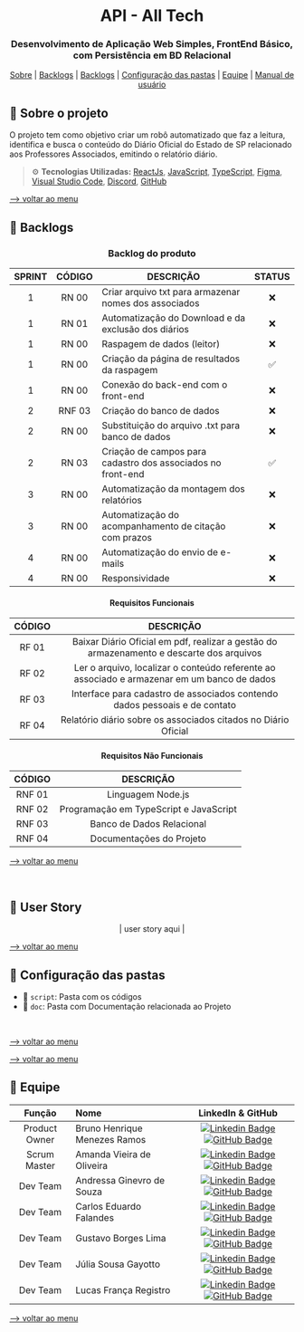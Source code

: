 <h1 align="center">  API - All Tech </h1>
<h3 align="center"> Desenvolvimento de Aplicação Web Simples, FrontEnd Básico, com Persistência em BD Relacional </h3>

<p align="center" id="menu">
    <a href="#sobre">Sobre</a> | 
    <a href="#backlog">Backlogs</a> | 
    <a href="#userstory">Backlogs</a> | 
    <a href="#pastas">Configuração das pastas</a> | 
    <a href="#equipe">Equipe</a> | 
    <a href="#manual">Manual de usuário</a>
</p>

<span id="sobre">

## :pencil: Sobre o projeto
 O projeto tem como objetivo criar um robô automatizado que faz a leitura, identifica e busca o conteúdo do Diário Oficial do Estado de SP relacionado aos Professores Associados, emitindo o relatório diário.
    
  
> :gear: **Tecnologias Utilizadas:** [ReactJs](https://pt-br.reactjs.org/), [JavaScript](https://developer.mozilla.org/pt-BR/docs/Web/JavaScript), [TypeScript](https://www.typescriptlang.org/), [Figma](http://www.figma.com), [Visual Studio Code](https://code.visualstudio.com/), [Discord](https://discord.com/), [GitHub](https://github.com/)

<a href="#menu">--> voltar ao menu</a>
   
 <span id="backlog">  
   
 ## :dart: Backlogs  
     
 <div align="center">   
  
   
 ### Backlog do produto
| SPRINT | CÓDIGO | DESCRIÇÃO                                                    | STATUS |
|:------:|:------:| ------------------------------------------------------------ |:------:|
|   1    |  RN 00 | Criar arquivo txt para armazenar nomes dos associados        | ❌ |
|   1    |  RN 01 | Automatização do Download e da exclusão dos diários          | ❌ |
|   1    |  RN 00 | Raspagem de dados (leitor)                                   | ❌ |
|   1    |  RN 00 | Criação da página de resultados da raspagem                  | ✅ |
|   1    |  RN 00 | Conexão do back-end com o front-end                          | ❌ |
|   2    | RNF 03 | Criação do banco de dados                                    | ❌ |
|   2    |  RN 00 | Substituição do arquivo .txt para banco de dados             | ❌ |
|   2    |  RN 03 | Criação de campos para cadastro dos associados no front-end  | ✅ |
|   3    |  RN 00 | Automatização da montagem dos relatórios                     | ❌ |
|   3    |  RN 00 | Automatização do acompanhamento de citação com prazos        | ❌ |
|   4    |  RN 00 | Automatização do envio de e-mails                            | ❌ |
|   4    |  RN 00 | Responsividade                                               | ❌ |
 
 #### Requisitos Funcionais  
| CÓDIGO | DESCRIÇÃO |
|:------:|:---------:|
| RF 01 | Baixar Diário Oficial em pdf, realizar a gestão do armazenamento e descarte dos arquivos |
| RF 02 | Ler o arquivo, localizar o conteúdo referente ao associado e armazenar em um banco de dados |
| RF 03 | Interface para cadastro de associados contendo dados pessoais e de contato |
| RF 04 | Relatório diário sobre os associados citados no Diário Oficial |
 
#### Requisitos Não Funcionais  
| CÓDIGO | DESCRIÇÃO | 
|:------:|:---------:|
| RNF 01 | Linguagem Node.js |
| RNF 02 | Programação em TypeScript e JavaScript |
| RNF 03 | Banco de Dados Relacional |
| RNF 04 | Documentações do Projeto |

</div>

<a href="#menu">--> voltar ao menu</a>

<br>

<span id="userstory">  
   
 ## :dart: User Story  
     
 <div align="center"> 
 
|    user story aqui    |
 
 </div>
 
<a href="#menu">--> voltar ao menu</a>

<span id="pastas">
   
## :file_folder: Configuração das pastas
* 📂 `script`: Pasta com os códigos
* 📂 `doc`: Pasta com Documentação relacionada ao Projeto
     
<br>

<a href="#menu">--> voltar ao menu</a>
    
<span id="manual">
    
<a href="#menu">--> voltar ao menu</a>
    
<span id="equipe"> 
    
## :busts_in_silhouette: Equipe

|    Função     |    Nome    |    LinkedIn & GitHub    |
| :-----------: | :--------- | :---------------------: |
| Product Owner | Bruno Henrique Menezes Ramos           |  [![Linkedin Badge](https://img.shields.io/badge/Linkedin-blue?style=flat-square&logo=Linkedin&logoColor=white)](https://www.linkedin.com/in/brunohenriquemenezesramos) [![GitHub Badge](https://img.shields.io/badge/GitHub-111217?style=flat-square&logo=github&logoColor=white)](https://github.com/BrunoHenriique)              |
| Scrum Master  | Amanda Vieira de Oliveira              |  [![Linkedin Badge](https://img.shields.io/badge/Linkedin-blue?style=flat-square&logo=Linkedin&logoColor=white)](https://www.linkedin.com/in/amanda-vo/) [![GitHub Badge](https://img.shields.io/badge/GitHub-111217?style=flat-square&logo=github&logoColor=white)](https://github.com/amandavo)              |
|   Dev Team    | Andressa Ginevro de Souza              |  [![Linkedin Badge](https://img.shields.io/badge/Linkedin-blue?style=flat-square&logo=Linkedin&logoColor=white)](https://www.linkedin.com/in/andressa-ginevro-de-souza-55173b1b8/) [![GitHub Badge](https://img.shields.io/badge/GitHub-111217?style=flat-square&logo=github&logoColor=white)](https://github.com/Andressafatec)              |
|   Dev Team    | Carlos Eduardo Falandes                |  [![Linkedin Badge](https://img.shields.io/badge/-Lattes-blue)](http://lattes.cnpq.br/3579183651868833) [![GitHub Badge](https://img.shields.io/badge/GitHub-111217?style=flat-square&logo=github&logoColor=white)](https://github.com/Desduh)              |
 |   Dev Team    | Gustavo Borges Lima                   |  [![Linkedin Badge](https://img.shields.io/badge/Linkedin-blue?style=flat-square&logo=Linkedin&logoColor=white)](https://www.linkedin.com/in/NOME/) [![GitHub Badge](https://img.shields.io/badge/GitHub-111217?style=flat-square&logo=github&logoColor=white)](https://github.com/Miojoguu)              |
 |   Dev Team    | Júlia Sousa Gayotto                   |  [![Linkedin Badge](https://img.shields.io/badge/Linkedin-blue?style=flat-square&logo=Linkedin&logoColor=white)](https://www.linkedin.com/in/júlia-gayotto/) [![GitHub Badge](https://img.shields.io/badge/GitHub-111217?style=flat-square&logo=github&logoColor=white)](https://github.com/JuliaGayotto)              |
 |   Dev Team    | Lucas França Registro                 |  [![Linkedin Badge](https://img.shields.io/badge/Linkedin-blue?style=flat-square&logo=Linkedin&logoColor=white)](https://www.linkedin.com/in/NOME/) [![GitHub Badge](https://img.shields.io/badge/GitHub-111217?style=flat-square&logo=github&logoColor=white)](https://github.com/LucasFrancaRegistro)              |

<a href="#menu">--> voltar ao menu</a>
